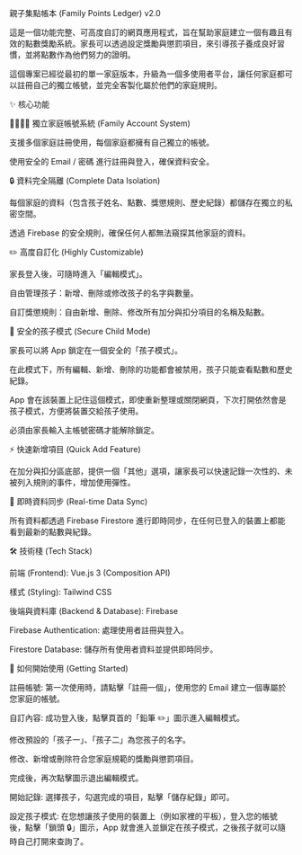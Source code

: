 親子集點帳本 (Family Points Ledger) v2.0

這是一個功能完整、可高度自訂的網頁應用程式，旨在幫助家庭建立一個有趣且有效的點數獎勵系統。家長可以透過設定獎勵與懲罰項目，來引導孩子養成良好習慣，並將點數作為他們努力的證明。

這個專案已經從最初的單一家庭版本，升級為一個多使用者平台，讓任何家庭都可以註冊自己的獨立帳號，並完全客製化屬於他們的家庭規則。

✨ 核心功能

👨‍👩‍👧‍👦 獨立家庭帳號系統 (Family Account System)

支援多個家庭註冊使用，每個家庭都擁有自己獨立的帳號。

使用安全的 Email / 密碼 進行註冊與登入，確保資料安全。


🔒 資料完全隔離 (Complete Data Isolation)

每個家庭的資料（包含孩子姓名、點數、獎懲規則、歷史紀錄）都儲存在獨立的私密空間。

透過 Firebase 的安全規則，確保任何人都無法窺探其他家庭的資料。


✏️ 高度自訂化 (Highly Customizable)

家長登入後，可隨時進入「編輯模式」。

自由管理孩子：新增、刪除或修改孩子的名字與數量。

自訂獎懲規則：自由新增、刪除、修改所有加分與扣分項目的名稱及點數。


👶 安全的孩子模式 (Secure Child Mode)

家長可以將 App 鎖定在一個安全的「孩子模式」。

在此模式下，所有編輯、新增、刪除的功能都會被禁用，孩子只能查看點數和歷史紀錄。

App 會在該裝置上記住這個模式，即使重新整理或關閉網頁，下次打開依然會是孩子模式，方便將裝置交給孩子使用。

必須由家長輸入主帳號密碼才能解除鎖定。


⚡️ 快速新增項目 (Quick Add Feature)

在加分與扣分區底部，提供一個「其他」選項，讓家長可以快速記錄一次性的、未被列入規則的事件，增加使用彈性。


🔄 即時資料同步 (Real-time Data Sync)

所有資料都透過 Firebase Firestore 進行即時同步，在任何已登入的裝置上都能看到最新的點數與紀錄。


🛠️ 技術棧 (Tech Stack)

前端 (Frontend): Vue.js 3 (Composition API)

樣式 (Styling): Tailwind CSS

後端與資料庫 (Backend & Database): Firebase

Firebase Authentication: 處理使用者註冊與登入。

Firestore Database: 儲存所有使用者資料並提供即時同步。

🚀 如何開始使用 (Getting Started)

註冊帳號: 第一次使用時，請點擊「註冊一個」，使用您的 Email 建立一個專屬於您家庭的帳號。

自訂內容: 成功登入後，點擊頁首的「鉛筆 ✏️」圖示進入編輯模式。

修改預設的「孩子一」、「孩子二」為您孩子的名字。

修改、新增或刪除符合您家庭規範的獎勵與懲罰項目。

完成後，再次點擊圖示退出編輯模式。

開始記錄: 選擇孩子，勾選完成的項目，點擊「儲存紀錄」即可。

設定孩子模式: 在您想讓孩子使用的裝置上（例如家裡的平板），登入您的帳號後，點擊「鎖頭 🔒」圖示，App 就會進入並鎖定在孩子模式，之後孩子就可以隨時自己打開來查詢了。
